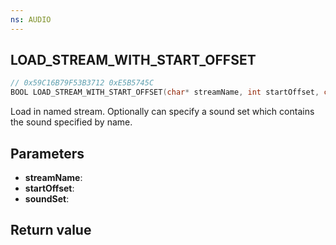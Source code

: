 ```yaml
---
ns: AUDIO
---
```

## LOAD_STREAM_WITH_START_OFFSET

```c
// 0x59C16B79F53B3712 0xE5B5745C
BOOL LOAD_STREAM_WITH_START_OFFSET(char* streamName, int startOffset, char* soundSet);
```

Load in named stream. Optionally can specify a sound set which contains the sound specified by name.

## Parameters
* **streamName**:
* **startOffset**:
* **soundSet**:

## Return value
